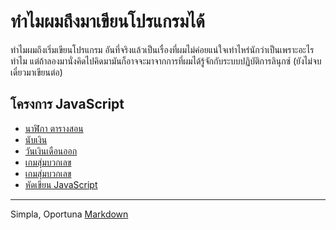 <link rel="stylesheet" href="https://warut92.github.io/stilo.css">

# ทำไมผมถึงมาเขียนโปรแกรมได้
 
ทำไมผมถึงเริ่มเขียนโปรแกรม อันที่จริงแล้วเป็นเรื่องที่ผมไม่ค่อยแน่ใจเท่าไหร่นักว่าเป็นเพราะอะไรทำไม แต่ถ้าลองมานั่งคิดไปคิดมามันก็อาจจะมาจากการที่ผมได้รู้จักกับระบบปฏิบัติการลินุกซ์ (ยังไม่จบ เดี๋ยวมาเขียนต่อ)

## โครงการ JavaScript
- [นาฬิกา ตารางสอน](./myclock)
- [นับเงิน](./nab-ngern)
- [วันเงินเดือนออก](./sal_cal)
- [เกมสุ่มบวกเลข](./learn_learn/simple_math_game.html)
- [เกมสุ่มบวกเลข](./learn_learn/rule_of_three.html)
- [หัดเขียน JavaScript](https://codepen.io/your-work/)


---
Simpla, Oportuna [Markdown](https://www.markdownguide.org/)
